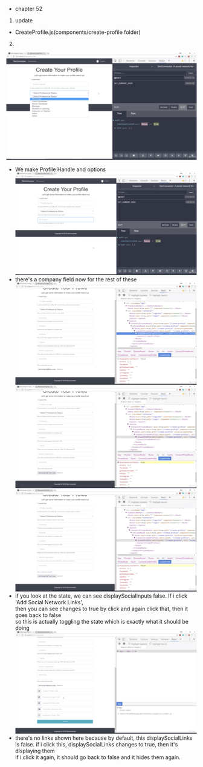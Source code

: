 - chapter 52
1. update
- CreateProfile.js(components/create-profile folder)

2.
![](images/create-profile-form-1.png)
- We make Profile Handle and options
![](images/create-profile-form-2.png)
- there's a company field now for the rest of these
![](images/create-profile-form-3.png)
![](images/create-profile-form-4.png)
![](images/create-profile-form-5.png)
- if you look at the state, we can see displaySocialInputs false. If i click 'Add Social Network Links',</br>
then you can see changes to true by click and again click that, then it goes back to false</br>
so this is actually toggling the state which is exactly what it should be doing
![](images/create-profile-form-6.png)
- there's no links shown here because by default, this displaySocialLinks is false. if i click this, displaySocialLinks changes to true, then it's dlsplaying them</br>
if i click it again, it should go back to false and it hides them again.
